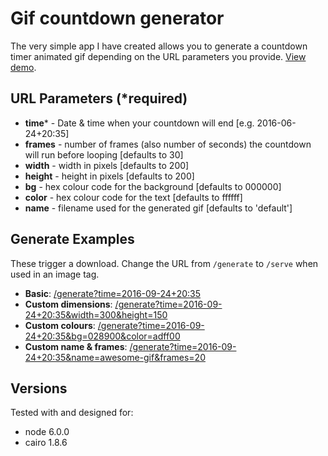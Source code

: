 # Gif countdown generator

The very simple app I have created allows you to generate a countdown timer animated gif depending on the URL parameters you provide. [View demo](https://date-gif.herokuapp.com/).

## URL Parameters (*required)

* **time*** - Date &amp; time when your countdown will end [e.g. 2016-06-24+20:35]
* **frames** - number of frames (also number of seconds) the countdown will run before looping [defaults to 30]
* **width** - width in pixels [defaults to 200]
* **height** - height in pixels [defaults to 200]
* **bg** - hex colour code for the background [defaults to 000000]
* **color** - hex colour code for the text [defaults to ffffff]
* **name** - filename used for the generated gif [defaults to 'default']
            
## Generate Examples

These trigger a download. Change the URL from `/generate` to `/serve` when used in an image tag.

* **Basic**: [/generate?time=2016-09-24+20:35](/generate?time=2016-09-24+20:35&name=ex1)
* **Custom dimensions**: [/generate?time=2016-09-24+20:35&width=300&height=150](/generate?time=2016-09-24+20:35&width=300&height=150&name=ex2)
* **Custom colours**: [/generate?time=2016-09-24+20:35&bg=028900&color=adff00](/generate?time=2016-09-24+20:35&bg=028900&color=adff00&name=ex3)
* **Custom name & frames**: [/generate?time=2016-09-24+20:35&name=awesome-gif&frames=20](/generate?time=2016-09-24+20:35&name=awesome-gif&frames=20&name=ex4)

## Versions

Tested with and designed for:

* node 6.0.0
* cairo 1.8.6
